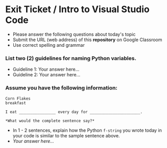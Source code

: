
# Exit Ticket / Intro to Visual Studio Code

- Please answer the following questions about today's topic
- Submit the URL (web address) of this **repository** on Google Classroom
- Use correct spelling and grammar

### List two (2) guidelines for naming Python variables.  
- Guideline 1: Your answer here...
- Guideline 2: Your answer here...


### Assume you have the following information:
```
Corn Flakes
breakfast

I eat ________________ every day for ______________________.

*What would the complete sentence say?*
```
- In 1 - 2 sentences, explain how the Python `f-string` you wrote today in your code is similar to the sample sentence above.
- *Your answer here...*


